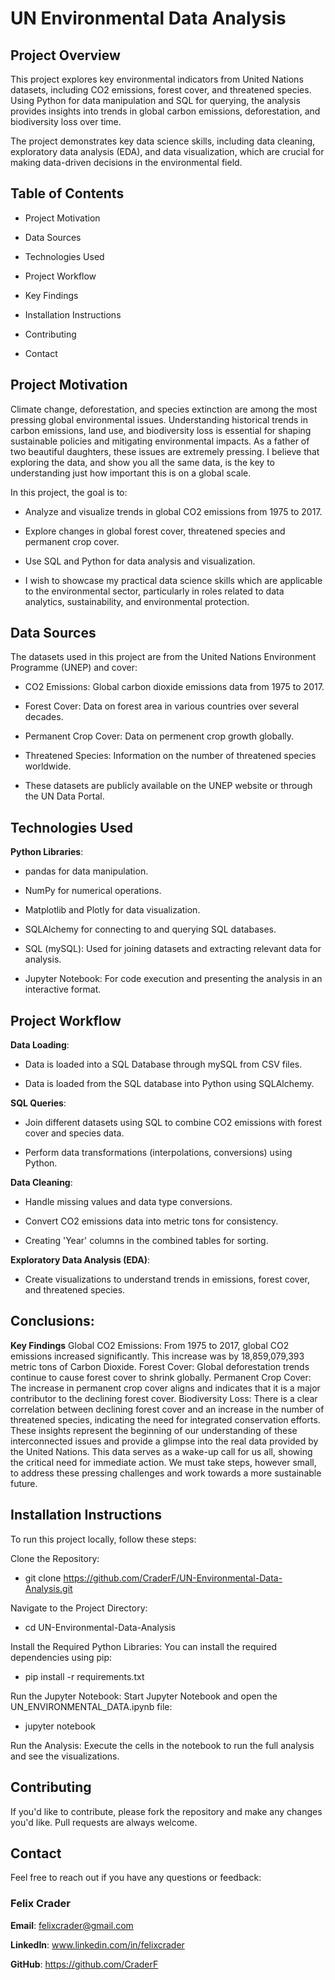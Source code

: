 
# UN Environmental Data Analysis
## Project Overview
This project explores key environmental indicators from United Nations datasets, including CO2 emissions, forest cover, and threatened species. Using Python for data manipulation and SQL for querying, the analysis provides insights into trends in global carbon emissions, deforestation, and biodiversity loss over time.

The project demonstrates key data science skills, including data cleaning, exploratory data analysis (EDA), and data visualization, which are crucial for making data-driven decisions in the environmental field.

## Table of Contents
* Project Motivation

* Data Sources

* Technologies Used

* Project Workflow

* Key Findings

* Installation Instructions

* Contributing

* Contact


## Project Motivation
Climate change, deforestation, and species extinction are among the most pressing global environmental issues. Understanding historical trends in carbon emissions, land use, and biodiversity loss is essential for shaping sustainable policies and mitigating environmental impacts. As a father of two beautiful daughters, these issues are extremely pressing. I believe that exploring the data, and show you all the same data, is the key to understanding just how important this is on a global scale.

In this project, the goal is to:

* Analyze and visualize trends in global CO2 emissions from 1975 to 2017.

* Explore changes in global forest cover, threatened species and permanent crop cover. 

* Use SQL and Python for data analysis and visualization.

* I wish to showcase my practical data science skills which are applicable to the environmental sector, particularly in roles related to data analytics, sustainability, and environmental protection.


## Data Sources
The datasets used in this project are from the United Nations Environment Programme (UNEP) and cover:

* CO2 Emissions: Global carbon dioxide emissions data from 1975 to 2017.

* Forest Cover: Data on forest area in various countries over several decades.

* Permanent Crop Cover: Data on permenent crop growth globally. 

* Threatened Species: Information on the number of threatened species worldwide.

* These datasets are publicly available on the UNEP website or through the UN Data Portal.


## Technologies Used
**Python Libraries**:

* pandas for data manipulation.

* NumPy for numerical operations.

* Matplotlib and Plotly for data visualization.

* SQLAlchemy for connecting to and querying SQL databases.

* SQL (mySQL): Used for joining datasets and extracting relevant data for analysis.

* Jupyter Notebook: For code execution and presenting the analysis in an interactive format.

## Project Workflow
**Data Loading**:

* Data is loaded into a SQL Database through mySQL from CSV files. 

* Data is loaded from the SQL database into Python using SQLAlchemy.

**SQL Queries**:

* Join different datasets using SQL to combine CO2 emissions with forest cover and species data.

* Perform data transformations (interpolations, conversions) using Python.

**Data Cleaning**:

* Handle missing values and data type conversions.

* Convert CO2 emissions data into metric tons for consistency.

* Creating 'Year' columns in the combined tables for sorting.

**Exploratory Data Analysis (EDA)**:

* Create visualizations to understand trends in emissions, forest cover, and threatened species.

## Conclusions:

**Key Findings**
Global CO2 Emissions: From 1975 to 2017, global CO2 emissions increased significantly. This increase was by 18,859,079,393 metric tons of Carbon Dioxide.
Forest Cover: Global deforestation trends continue to cause forest cover to shrink globally. 
Permanent Crop Cover: The increase in permanent crop cover aligns and indicates that it is a major contributor to the declining forest cover.
Biodiversity Loss: There is a clear correlation between declining forest cover and an increase in the number of threatened species, indicating the need for integrated conservation efforts.
These insights represent the beginning of our understanding of these interconnected issues and provide a glimpse into the real data provided by the United Nations. This data serves as a wake-up call for us all, showing the critical need for immediate action. We must take steps, however small, to address these pressing challenges and work towards a more sustainable future.

## Installation Instructions
To run this project locally, follow these steps:

Clone the Repository:

* git clone https://github.com/CraderF/UN-Environmental-Data-Analysis.git

Navigate to the Project Directory:

* cd UN-Environmental-Data-Analysis

Install the Required Python Libraries: You can install the required dependencies using pip:

* pip install -r requirements.txt

Run the Jupyter Notebook: Start Jupyter Notebook and open the UN_ENVIRONMENTAL_DATA.ipynb file:

* jupyter notebook
  
Run the Analysis: Execute the cells in the notebook to run the full analysis and see the visualizations.

## Contributing

If you'd like to contribute, please fork the repository and make any changes you'd like. Pull requests are always welcome.

## Contact
Feel free to reach out if you have any questions or feedback:

### Felix Crader

**Email**: felixcrader@gmail.com

**LinkedIn**: www.linkedin.com/in/felixcrader

**GitHub**: https://github.com/CraderF 

